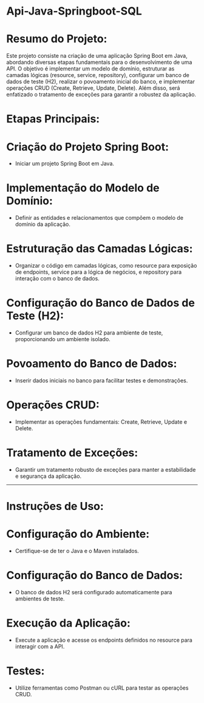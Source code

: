 # Api-Java-Springboot-SQL
# Resumo do Projeto:

  Este projeto consiste na criação de uma aplicação Spring Boot em Java, abordando diversas etapas fundamentais para o desenvolvimento de uma API. O objetivo é implementar um modelo de domínio, estruturar as camadas lógicas (resource, service, repository), configurar um banco de dados de teste (H2), realizar o povoamento inicial do banco, e implementar operações CRUD (Create, Retrieve, Update, Delete). Além disso, será enfatizado o tratamento de exceções para garantir a robustez da aplicação.

# Etapas Principais:

# Criação do Projeto Spring Boot:
  - Iniciar um projeto Spring Boot em Java.

# Implementação do Modelo de Domínio:
  - Definir as entidades e relacionamentos que compõem o modelo de domínio da aplicação.

# Estruturação das Camadas Lógicas:
  - Organizar o código em camadas lógicas, como resource para exposição de endpoints, service para a lógica de negócios, e repository para interação com o banco de dados.

# Configuração do Banco de Dados de Teste (H2):
  - Configurar um banco de dados H2 para ambiente de teste, proporcionando um ambiente isolado.

# Povoamento do Banco de Dados:
  - Inserir dados iniciais no banco para facilitar testes e demonstrações.

# Operações CRUD:
  - Implementar as operações fundamentais: Create, Retrieve, Update e Delete.
  
# Tratamento de Exceções:
  - Garantir um tratamento robusto de exceções para manter a estabilidade e segurança da aplicação.

** **
  
# Instruções de Uso:

# Configuração do Ambiente:
  - Certifique-se de ter o Java e o Maven instalados.

# Configuração do Banco de Dados:
  - O banco de dados H2 será configurado automaticamente para ambientes de teste.

# Execução da Aplicação:
  - Execute a aplicação e acesse os endpoints definidos no resource para interagir com a API.
  
# Testes:
  - Utilize ferramentas como Postman ou cURL para testar as operações CRUD.

